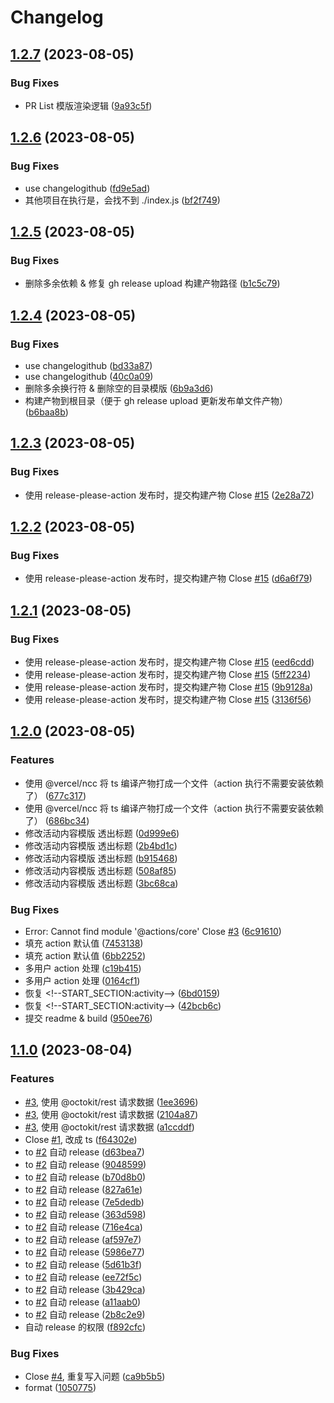 # Changelog

## [1.2.7](https://github.com/cloud-webide/group-github-activity-readme/compare/v1.2.6...v1.2.7) (2023-08-05)


### Bug Fixes

* PR List 模版渲染逻辑 ([9a93c5f](https://github.com/cloud-webide/group-github-activity-readme/commit/9a93c5fa07555eaf36e44de1e6173573874f99c2))

## [1.2.6](https://github.com/cloud-webide/group-github-activity-readme/compare/v1.2.5...v1.2.6) (2023-08-05)


### Bug Fixes

* use changelogithub ([fd9e5ad](https://github.com/cloud-webide/group-github-activity-readme/commit/fd9e5ad4a58516e233dae1778a10fe02a89ef789))
* 其他项目在执行是，会找不到 ./index.js ([bf2f749](https://github.com/cloud-webide/group-github-activity-readme/commit/bf2f749749b9599b054979369073305d06cf30b1))

## [1.2.5](https://github.com/cloud-webide/group-github-activity-readme/compare/v1.2.4...v1.2.5) (2023-08-05)


### Bug Fixes

* 删除多余依赖 & 修复 gh release  upload 构建产物路径 ([b1c5c79](https://github.com/cloud-webide/group-github-activity-readme/commit/b1c5c79b73c7fbfdf67a908a794da0ca7d50e6b6))

## [1.2.4](https://github.com/cloud-webide/group-github-activity-readme/compare/v1.2.3...v1.2.4) (2023-08-05)


### Bug Fixes

* use changelogithub ([bd33a87](https://github.com/cloud-webide/group-github-activity-readme/commit/bd33a8731ae17aca50550124774692ddfde40b8e))
* use changelogithub ([40c0a09](https://github.com/cloud-webide/group-github-activity-readme/commit/40c0a09a26521fe1a42ea8da0b780ad108aae2a0))
* 删除多余换行符 & 删除空的目录模版 ([6b9a3d6](https://github.com/cloud-webide/group-github-activity-readme/commit/6b9a3d644bd17b09fffe7fffb0858728bf44fe62))
* 构建产物到根目录（便于  gh release upload 更新发布单文件产物） ([b6baa8b](https://github.com/cloud-webide/group-github-activity-readme/commit/b6baa8b017f7386cdcc3365eda0362f8c0acc8f8))

## [1.2.3](https://github.com/cloud-webide/group-github-activity-readme/compare/v1.2.2...v1.2.3) (2023-08-05)


### Bug Fixes

* 使用 release-please-action 发布时，提交构建产物 Close [#15](https://github.com/cloud-webide/group-github-activity-readme/issues/15) ([2e28a72](https://github.com/cloud-webide/group-github-activity-readme/commit/2e28a72af49a1e00f9eb19cd010a1f3bc42f9f37))

## [1.2.2](https://github.com/cloud-webide/group-github-activity-readme/compare/v1.2.1...v1.2.2) (2023-08-05)


### Bug Fixes

* 使用 release-please-action 发布时，提交构建产物 Close [#15](https://github.com/cloud-webide/group-github-activity-readme/issues/15) ([d6a6f79](https://github.com/cloud-webide/group-github-activity-readme/commit/d6a6f7941322efa224e5ec9017426e8983facc95))

## [1.2.1](https://github.com/cloud-webide/group-github-activity-readme/compare/v1.2.0...v1.2.1) (2023-08-05)


### Bug Fixes

* 使用 release-please-action 发布时，提交构建产物 Close [#15](https://github.com/cloud-webide/group-github-activity-readme/issues/15) ([eed6cdd](https://github.com/cloud-webide/group-github-activity-readme/commit/eed6cdde47c66896e4878672daf3fcb9f6b2136d))
* 使用 release-please-action 发布时，提交构建产物 Close [#15](https://github.com/cloud-webide/group-github-activity-readme/issues/15) ([5ff2234](https://github.com/cloud-webide/group-github-activity-readme/commit/5ff22349e832bb0a10a26b3919d40a2cb544ffc4))
* 使用 release-please-action 发布时，提交构建产物 Close [#15](https://github.com/cloud-webide/group-github-activity-readme/issues/15) ([9b9128a](https://github.com/cloud-webide/group-github-activity-readme/commit/9b9128adabd9ed65c5ad86898c593610c65f51f7))
* 使用 release-please-action 发布时，提交构建产物 Close [#15](https://github.com/cloud-webide/group-github-activity-readme/issues/15) ([3136f56](https://github.com/cloud-webide/group-github-activity-readme/commit/3136f5665dbd77b94e801300f751a9d0094d66a9))

## [1.2.0](https://github.com/cloud-webide/group-github-activity-readme/compare/v1.1.0...v1.2.0) (2023-08-05)


### Features

* 使用 @vercel/ncc 将 ts 编译产物打成一个文件（action 执行不需要安装依赖了） ([677c317](https://github.com/cloud-webide/group-github-activity-readme/commit/677c317860dec3b29542aeaa13a121b879d48bcc))
* 使用 @vercel/ncc 将 ts 编译产物打成一个文件（action 执行不需要安装依赖了） ([686bc34](https://github.com/cloud-webide/group-github-activity-readme/commit/686bc348eda4a0f403ddceed17b8c846df5a5d46))
* 修改活动内容模版 透出标题 ([0d999e6](https://github.com/cloud-webide/group-github-activity-readme/commit/0d999e636000c8596196c19a664936dd33018438))
* 修改活动内容模版 透出标题 ([2b4bd1c](https://github.com/cloud-webide/group-github-activity-readme/commit/2b4bd1c275a081336f238cde340c7092804a8ea6))
* 修改活动内容模版 透出标题 ([b915468](https://github.com/cloud-webide/group-github-activity-readme/commit/b915468449f19ad5614a08d5e5cefa2bbdab7c42))
* 修改活动内容模版 透出标题 ([508af85](https://github.com/cloud-webide/group-github-activity-readme/commit/508af857e0253b1631f11deb842faa86d1df952c))
* 修改活动内容模版 透出标题 ([3bc68ca](https://github.com/cloud-webide/group-github-activity-readme/commit/3bc68ca23b7ff884b4b0c54649db02dca863b90b))


### Bug Fixes

* Error: Cannot find module '@actions/core' Close [#3](https://github.com/cloud-webide/group-github-activity-readme/issues/3) ([6c91610](https://github.com/cloud-webide/group-github-activity-readme/commit/6c916109d893d7dc6c42a86490ef25d546d52606))
* 填充 action 默认值 ([7453138](https://github.com/cloud-webide/group-github-activity-readme/commit/745313862c70f5da704d15ffd59f89e9415cb253))
* 填充 action 默认值 ([6bb2252](https://github.com/cloud-webide/group-github-activity-readme/commit/6bb22521470407d3c6ca0a2be46264c9abba8e72))
* 多用户 action 处理 ([c19b415](https://github.com/cloud-webide/group-github-activity-readme/commit/c19b4158ca5a60026a68f45a524ad7de3e3062f7))
* 多用户 action 处理 ([0164cf1](https://github.com/cloud-webide/group-github-activity-readme/commit/0164cf1f986e821da1c2973ac1887edcc2c6bbf8))
* 恢复 &lt;!--START_SECTION:activity--&gt; ([6bd0159](https://github.com/cloud-webide/group-github-activity-readme/commit/6bd0159d73e3b0126e62b64b8fee04b2c2852464))
* 恢复 &lt;!--START_SECTION:activity--&gt; ([42bcb6c](https://github.com/cloud-webide/group-github-activity-readme/commit/42bcb6c4b9e6a995da27de5414bb0f6c4492903b))
* 提交 readme & build ([950ee76](https://github.com/cloud-webide/group-github-activity-readme/commit/950ee766d2bdd0c4fcd999611489556112b9304c))

## [1.1.0](https://github.com/cloud-webide/group-github-activity-readme/compare/v1.0.4...v1.1.0) (2023-08-04)


### Features

* [#3](https://github.com/cloud-webide/group-github-activity-readme/issues/3), 使用 @octokit/rest 请求数据 ([1ee3696](https://github.com/cloud-webide/group-github-activity-readme/commit/1ee3696a42715813ffbfdc90e22d55ca6d7b408b))
* [#3](https://github.com/cloud-webide/group-github-activity-readme/issues/3), 使用 @octokit/rest 请求数据 ([2104a87](https://github.com/cloud-webide/group-github-activity-readme/commit/2104a872a9657dd11027191b507ac1adfc37c3db))
* [#3](https://github.com/cloud-webide/group-github-activity-readme/issues/3), 使用 @octokit/rest 请求数据 ([a1ccddf](https://github.com/cloud-webide/group-github-activity-readme/commit/a1ccddfe118263e10b8048f395b22980617c06c7))
* Close [#1](https://github.com/cloud-webide/group-github-activity-readme/issues/1), 改成 ts ([f64302e](https://github.com/cloud-webide/group-github-activity-readme/commit/f64302e04b8eb1238f52074a803f99b50b26891c))
* to [#2](https://github.com/cloud-webide/group-github-activity-readme/issues/2) 自动 release ([d63bea7](https://github.com/cloud-webide/group-github-activity-readme/commit/d63bea7fe384f5d001ac2b98e0c99fcd37c55183))
* to [#2](https://github.com/cloud-webide/group-github-activity-readme/issues/2) 自动 release ([9048599](https://github.com/cloud-webide/group-github-activity-readme/commit/90485994a3b333a9c951852841f8b69067691e29))
* to [#2](https://github.com/cloud-webide/group-github-activity-readme/issues/2) 自动 release ([b70d8b0](https://github.com/cloud-webide/group-github-activity-readme/commit/b70d8b010921b68ae429596af2eaa870e44ba326))
* to [#2](https://github.com/cloud-webide/group-github-activity-readme/issues/2) 自动 release ([827a61e](https://github.com/cloud-webide/group-github-activity-readme/commit/827a61e91aad73c0ae0076e19690ed3a5e05cedd))
* to [#2](https://github.com/cloud-webide/group-github-activity-readme/issues/2) 自动 release ([7e5dedb](https://github.com/cloud-webide/group-github-activity-readme/commit/7e5dedb11db04cd640ed2d820415f2e9c5cbacc4))
* to [#2](https://github.com/cloud-webide/group-github-activity-readme/issues/2) 自动 release ([363d598](https://github.com/cloud-webide/group-github-activity-readme/commit/363d5980bd94a4652f29487988d5f75ef0d8a319))
* to [#2](https://github.com/cloud-webide/group-github-activity-readme/issues/2) 自动 release ([716e4ca](https://github.com/cloud-webide/group-github-activity-readme/commit/716e4cae3cfc38bb37a8b1630c29ee0cf506609b))
* to [#2](https://github.com/cloud-webide/group-github-activity-readme/issues/2) 自动 release ([af597e7](https://github.com/cloud-webide/group-github-activity-readme/commit/af597e7161a12062852a3b0cb094396af4346be2))
* to [#2](https://github.com/cloud-webide/group-github-activity-readme/issues/2) 自动 release ([5986e77](https://github.com/cloud-webide/group-github-activity-readme/commit/5986e77aabaa70115799f0e8cee378a2efac10df))
* to [#2](https://github.com/cloud-webide/group-github-activity-readme/issues/2) 自动 release ([5d61b3f](https://github.com/cloud-webide/group-github-activity-readme/commit/5d61b3f443182ea2795008ce5e09a2736b020e13))
* to [#2](https://github.com/cloud-webide/group-github-activity-readme/issues/2) 自动 release ([ee72f5c](https://github.com/cloud-webide/group-github-activity-readme/commit/ee72f5c9fb592765e0241e7743fae56b8cf80575))
* to [#2](https://github.com/cloud-webide/group-github-activity-readme/issues/2) 自动 release ([3b429ca](https://github.com/cloud-webide/group-github-activity-readme/commit/3b429ca36314bd52b4c0b2482b12711dd19aa418))
* to [#2](https://github.com/cloud-webide/group-github-activity-readme/issues/2) 自动 release ([a11aab0](https://github.com/cloud-webide/group-github-activity-readme/commit/a11aab0b3de6c7262480d40e63ca56ec5d6c470f))
* to [#2](https://github.com/cloud-webide/group-github-activity-readme/issues/2) 自动 release ([2b8c2e9](https://github.com/cloud-webide/group-github-activity-readme/commit/2b8c2e94b5d6767853d7acd28a77d15482d72b28))
* 自动 release 的权限 ([f892cfc](https://github.com/cloud-webide/group-github-activity-readme/commit/f892cfc568cd33d9a3b3ba4a577127723d61686b))


### Bug Fixes

* Close [#4](https://github.com/cloud-webide/group-github-activity-readme/issues/4), 重复写入问题 ([ca9b5b5](https://github.com/cloud-webide/group-github-activity-readme/commit/ca9b5b577f359aa28a4e91555d6c6be1f19bb4fd))
* format ([1050775](https://github.com/cloud-webide/group-github-activity-readme/commit/10507754f768ce2a92ec0f5f3aa13ebc61db47a9))
